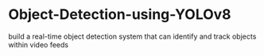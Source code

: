 # Object-Detection-using-YOLOv8
build a real-time object detection system that can identify and track objects within video feeds
